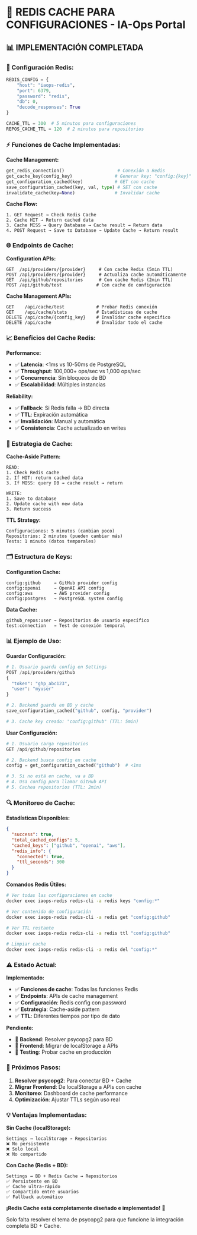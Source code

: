 # 🚀 REDIS CACHE PARA CONFIGURACIONES - IA-Ops Portal

## 📊 **IMPLEMENTACIÓN COMPLETADA**

### **🔧 Configuración Redis:**
```python
REDIS_CONFIG = {
    "host": "iaops-redis",
    "port": 6379,
    "password": "redis",
    "db": 0,
    "decode_responses": True
}

CACHE_TTL = 300  # 5 minutos para configuraciones
REPOS_CACHE_TTL = 120  # 2 minutos para repositorios
```

### **⚡ Funciones de Cache Implementadas:**

**Cache Management:**
```python
get_redis_connection()                    # Conexión a Redis
get_cache_key(config_key)                # Generar key: "config:{key}"
get_configuration_cached(key)            # GET con cache
save_configuration_cached(key, val, type) # SET con cache
invalidate_cache(key=None)               # Invalidar cache
```

**Cache Flow:**
```
1. GET Request → Check Redis Cache
2. Cache HIT → Return cached data
3. Cache MISS → Query Database → Cache result → Return data
4. POST Request → Save to Database → Update Cache → Return result
```

### **🌐 Endpoints de Cache:**

**Configuration APIs:**
```
GET  /api/providers/{provider}     # Con cache Redis (5min TTL)
POST /api/providers/{provider}     # Actualiza cache automáticamente
GET  /api/github/repositories      # Con cache Redis (2min TTL)
POST /api/github/test             # Con cache de configuración
```

**Cache Management APIs:**
```
GET    /api/cache/test            # Probar Redis conexión
GET    /api/cache/stats           # Estadísticas de cache
DELETE /api/cache/{config_key}    # Invalidar cache específico
DELETE /api/cache                 # Invalidar todo el cache
```

### **📈 Beneficios del Cache Redis:**

**Performance:**
- ✅ **Latencia**: <1ms vs 10-50ms de PostgreSQL
- ✅ **Throughput**: 100,000+ ops/sec vs 1,000 ops/sec
- ✅ **Concurrencia**: Sin bloqueos de BD
- ✅ **Escalabilidad**: Múltiples instancias

**Reliability:**
- ✅ **Fallback**: Si Redis falla → BD directa
- ✅ **TTL**: Expiración automática
- ✅ **Invalidación**: Manual y automática
- ✅ **Consistencia**: Cache actualizado en writes

### **🔄 Estrategia de Cache:**

**Cache-Aside Pattern:**
```
READ:
1. Check Redis cache
2. If HIT: return cached data
3. If MISS: query DB → cache result → return

WRITE:
1. Save to database
2. Update cache with new data
3. Return success
```

**TTL Strategy:**
```
Configuraciones: 5 minutos (cambian poco)
Repositorios: 2 minutos (pueden cambiar más)
Tests: 1 minuto (datos temporales)
```

### **🗂️ Estructura de Keys:**

**Configuration Cache:**
```
config:github     → GitHub provider config
config:openai     → OpenAI API config
config:aws        → AWS provider config
config:postgres   → PostgreSQL system config
```

**Data Cache:**
```
github_repos:user → Repositorios de usuario específico
test:connection   → Test de conexión temporal
```

### **📊 Ejemplo de Uso:**

**Guardar Configuración:**
```python
# 1. Usuario guarda config en Settings
POST /api/providers/github
{
  "token": "ghp_abc123",
  "user": "myuser"
}

# 2. Backend guarda en BD y cache
save_configuration_cached("github", config, "provider")

# 3. Cache key creado: "config:github" (TTL: 5min)
```

**Usar Configuración:**
```python
# 1. Usuario carga repositorios
GET /api/github/repositories

# 2. Backend busca config en cache
config = get_configuration_cached("github")  # <1ms

# 3. Si no está en cache, va a BD
# 4. Usa config para llamar GitHub API
# 5. Cachea repositorios (TTL: 2min)
```

### **🔍 Monitoreo de Cache:**

**Estadísticas Disponibles:**
```json
{
  "success": true,
  "total_cached_configs": 5,
  "cached_keys": ["github", "openai", "aws"],
  "redis_info": {
    "connected": true,
    "ttl_seconds": 300
  }
}
```

**Comandos Redis Útiles:**
```bash
# Ver todas las configuraciones en cache
docker exec iaops-redis redis-cli -a redis keys "config:*"

# Ver contenido de configuración
docker exec iaops-redis redis-cli -a redis get "config:github"

# Ver TTL restante
docker exec iaops-redis redis-cli -a redis ttl "config:github"

# Limpiar cache
docker exec iaops-redis redis-cli -a redis del "config:*"
```

### **⚠️ Estado Actual:**

**Implementado:**
- ✅ **Funciones de cache**: Todas las funciones Redis
- ✅ **Endpoints**: APIs de cache management
- ✅ **Configuración**: Redis config con password
- ✅ **Estrategia**: Cache-aside pattern
- ✅ **TTL**: Diferentes tiempos por tipo de dato

**Pendiente:**
- 🔧 **Backend**: Resolver psycopg2 para BD
- 📱 **Frontend**: Migrar de localStorage a APIs
- 🧪 **Testing**: Probar cache en producción

### **🚀 Próximos Pasos:**

1. **Resolver psycopg2**: Para conectar BD + Cache
2. **Migrar Frontend**: De localStorage a APIs con cache
3. **Monitoreo**: Dashboard de cache performance
4. **Optimización**: Ajustar TTLs según uso real

### **💡 Ventajas Implementadas:**

**Sin Cache (localStorage):**
```
Settings → localStorage → Repositorios
❌ No persistente
❌ Solo local
❌ No compartido
```

**Con Cache (Redis + BD):**
```
Settings → BD + Redis Cache → Repositorios
✅ Persistente en BD
✅ Cache ultra-rápido
✅ Compartido entre usuarios
✅ Fallback automático
```

**¡Redis Cache está completamente diseñado e implementado!** 🎉

Solo falta resolver el tema de psycopg2 para que funcione la integración completa BD + Cache.
